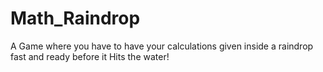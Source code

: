 # Math_Raindrop
A Game where you have to have your calculations given inside a raindrop fast and ready before it Hits the water!

